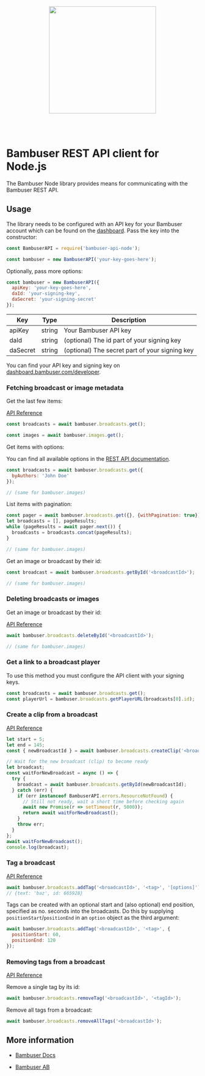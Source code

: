<div>
  <br/><br />
  <p align="center">
    <a href="https://bambuser.com" target="_blank" align="center">
        <img src="https://bambuser.com/wp-content/themes/bambuser/assets/images/logos/bambuser-logo-horizontal-black.png" width="280">
    </a>
  </p>
  <br /><br />
  <h1>Bambuser REST API client for Node.js</h1>
</div>

The Bambuser Node library provides means for communicating with the Bambuser REST API.

## Usage

The library needs to be configured with an API key for your Bambuser account which can be found on the [dashboard](https://dashboard.bambuser.com/developer). Pass the key into the constructor:

```javascript
const BambuserAPI = require('bambuser-api-node');

const bambuser = new BambuserAPI('your-key-goes-here');
```

Optionally, pass more options:

```javascript
const bambuser = new BambuserAPI({
  apiKey: 'your-key-goes-here',
  daId: 'your-signing-key',
  daSecret: 'your-signing-secret'
});
```

| Key | Type | Description |
| -------- | ------ | --- |
| apiKey   | string | Your Bambuser API key |
| daId     | string | (optional) The id part of your signing key |
| daSecret | string | (optional) The secret part of your signing key |

You can find your API key and signing key on [dashboard.bambuser.com/developer](https://dashboard.bambuser.com/developer).


### Fetching broadcast or image metadata

Get the last few items:

[API Reference](https://bambuser.com/docs/api/get-broadcast-metadata/)

```javascript
const broadcasts = await bambuser.broadcasts.get();

const images = await bambuser.images.get();
```

Get items with options:

You can find all available options in the [REST API documentation](https://bambuser.com/docs/api/get-broadcast-metadata/).

```javascript
const broadcasts = await bambuser.broadcasts.get({
  byAuthors: 'John Doe'
});

// (same for bambuser.images)
```

List items with pagination:

```javascript
const pager = await bambuser.broadcasts.get({}, {withPagination: true});
let broadcasts = [], pageResults;
while (pageResults = await pager.next()) {
  broadcasts = broadcasts.concat(pageResults);
}

// (same for bambuser.images)
```

Get an image or broadcast by their id:

```javascript
const broadcast = await bambuser.broadcasts.getById('<broadcastId>');

// (same for bambuser.images)
```

### Deleting broadcasts or images

Get an image or broadcast by their id:

[API Reference](https://bambuser.com/docs/api/removing-media/)

```javascript
await bambuser.broadcasts.deleteById('<broadcastId>');

// (same for bambuser.images)
```

### Get a link to a broadcast player

To use this method you must configure the API client with your signing keys.

```javascript
const broadcasts = await bambuser.broadcasts.get();
const playerUrl = bambuser.broadcasts.getPlayerURL(broadcasts[0].id);
```

### Create a clip from a broadcast

[API Reference](https://bambuser.com/docs/api/create-clips/)

```javascript
let start = 5;
let end = 145;
const { newBroadcastId } = await bambuser.broadcasts.createClip('<broadcastId>', start, end);

// Wait for the new broadcast (clip) to become ready
let broadcast;
const waitForNewBroadcast = async () => {
  try {
    broadcast = await bambuser.broadcasts.getById(newBroadcastId);
  } catch (err) {
    if (err instanceof BambuserAPI.errors.ResourceNotFound) {
      // Still not ready, wait a short time before checking again
      await new Promise(r => setTimeout(r, 5000));
      return await waitForNewBroadcast();
    }
    throw err;
  }
};
await waitForNewBroadcast();
console.log(broadcast);
```

### Tag a broadcast

[API Reference](https://bambuser.com/docs/api/#tag-a-broadcast)

```javascript
await bambuser.broadcasts.addTag('<broadcastId>', '<tag>', '[options]');
// {text: 'baz', id: 665928}
```

Tags can be created with an optional start and (also optional) end position, specified as no. seconds into the broadcasts.
Do this by supplying `positionStart`/`positionEnd` in an `option` object as the third argument:

```javascript
await bambuser.broadcasts.addTag('<broadcastId>', '<tag>', {
  positionStart: 60,
  positionEnd: 120
});
```

### Removing tags from a broadcast

[API Reference](https://bambuser.com/docs/api/#remove-a-tag-from-a-broadcast)

Remove a single tag by its id:

```javascript
await bambuser.broadcasts.removeTag('<broadcastId>', '<tagId>');
```

Remove all tags from a broadcast:

```javascript
await bambuser.broadcasts.removeAllTags('<broadcastId>');
```

## More information

* [Bambuser Docs](https://bambuser.com/docs)

* [Bambuser AB](https://bambuser.com)
